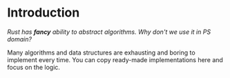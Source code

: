 # Introduction

_Rust has **fancy** ability to abstract algorithms. Why don't we use it in PS domain?_

Many algorithms and data structures are exhausting and boring to implement every time.
You can copy ready-made implementations here and focus on the logic.

